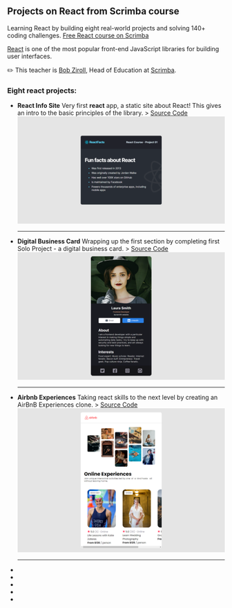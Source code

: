 ## Projects on React from Scrimba course

Learning React by building eight real-world projects and solving 140+ coding challenges.
[Free React course on Scrimba](https://scrimba.com/learn/learnreact)

[React](https://reactjs.org/) is one of the most popular front-end JavaScript libraries for building user interfaces.

✏️ This teacher is [Bob Ziroll](https://twitter.com/bobziroll), Head of Education at [Scrimba](https://scrimba.com/).

### Eight react projects:

- **React Info Site**
  Very first **react** app, a static site about React! This gives an intro to the basic principles of the library.
  \> [Source Code](./react-info-site)
  ![image info](./preview-img/react-info-site.png)

  ***

- **Digital Business Card**
  Wrapping up the first section by completing first Solo Project - a digital business card.
  \> [Source Code](./digital-business-card)
  ![image info](./preview-img/digital-business-card.png)

  ***

- **Airbnb Experiences**
  Taking react skills to the next level by creating an AirBnB Experiences clone.
  \> [Source Code](./airbnb-experiences)
  ![image info](./preview-img/airbnb-experiences.png)

  ***

-
-
-
-
-
